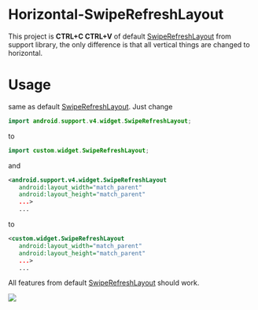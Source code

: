 # Horizontal-SwipeRefreshLayout

 This project is <b>CTRL+C CTRL+V</b> of default [SwipeRefreshLayout](https://developer.android.com/reference/android/support/v4/widget/SwipeRefreshLayout.html) from support library, the only difference is that all vertical things are changed to horizontal.
 
 # Usage
 same as default [SwipeRefreshLayout](https://developer.android.com/reference/android/support/v4/widget/SwipeRefreshLayout.html). 
 Just change 
 ``` java
 import android.support.v4.widget.SwipeRefreshLayout;
 ```
 to 
 ```java
 import custom.widget.SwipeRefreshLayout;
 ```
 and 
 ```xml
 <android.support.v4.widget.SwipeRefreshLayout
    android:layout_width="match_parent"
    android:layout_height="match_parent"
    ...>
    ...
 ```
 to
 ```xml
 <custom.widget.SwipeRefreshLayout
    android:layout_width="match_parent"
    android:layout_height="match_parent"
    ...>
    ...
 ```
 All features from default [SwipeRefreshLayout](https://developer.android.com/reference/android/support/v4/widget/SwipeRefreshLayout.html) should work.
 
 ![](example.gif)
 
